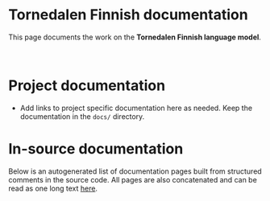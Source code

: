 # Tornedalen Finnish documentation

This page documents the work on the **Tornedalen Finnish language model**. 

<a href="https://giellalt.github.io/MaturityClassification.html"><img src="https://img.shields.io/badge/Maturity-Experiment-black.svg" height="15"/></a>
<a href="https://www.gnu.org/licenses/gpl-3.0"><img src="https://img.shields.io/badge/Lic-GPLv3-blue.svg" height="15"/></a>
<a href="https://github.com/giellalt/lang-fit/issues"><img src="https://img.shields.io/github/issues/giellalt/lang-fit" height="15"/></a>
<a href="https://github.com/giellalt/lang-fit/actions"><img src="https://github.com/giellalt/lang-fit/workflows/Speller%20CI+CD/badge.svg" height="15"/></a>

# Project documentation

* Add links to project specific documentation here as needed. Keep the documentation in the `docs/` directory.

# In-source documentation

Below is an autogenerated list of documentation pages built from structured comments in the source code. All pages are also concatenated and can be read as one long text [here](fit.md).
